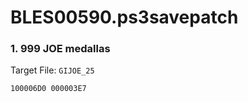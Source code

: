 # BLES00590.ps3savepatch

### 1. 999 JOE medallas

Target File: `GIJOE_25`

```
100006D0 000003E7
```

